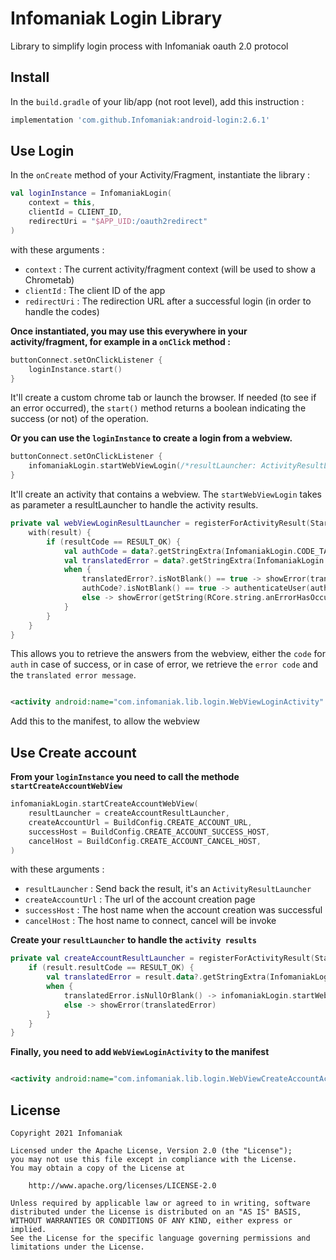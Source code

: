 # Infomaniak Login Library

Library to simplify login process with Infomaniak oauth 2.0 protocol

## Install

In the `build.gradle` of your lib/app (not root level), add this instruction :

```groovy
implementation 'com.github.Infomaniak:android-login:2.6.1'
```

## Use Login

In the `onCreate` method of your Activity/Fragment, instantiate the library :

```kotlin
val loginInstance = InfomaniakLogin(
    context = this,
    clientId = CLIENT_ID,
    redirectUri = "$APP_UID:/oauth2redirect"
)
```

with these arguments :

- `context` : The current activity/fragment context (will be used to show a Chrometab)
- `clientId` : The client ID of the app
- `redirectUri` : The redirection URL after a successful login (in order to handle the codes)

**Once instantiated, you may use this everywhere in your activity/fragment, for example in a `onClick` method :**

```kotlin
buttonConnect.setOnClickListener {
    loginInstance.start()
}
```

It'll create a custom chrome tab or launch the browser.
If needed (to see if an error occurred), the `start()` method returns a boolean indicating the success (or not) of the operation.

**Or you can use the `loginInstance` to create a login from a webview.**

```kotlin
buttonConnect.setOnClickListener {
    infomaniakLogin.startWebViewLogin(/*resultLauncher: ActivityResultLauncher<Intent>*/)
}
```

It'll create an activity that contains a webview. The `startWebViewLogin` takes as parameter a resultLauncher to handle the
activity results.

```kotlin
private val webViewLoginResultLauncher = registerForActivityResult(StartActivityForResult()) { result ->
    with(result) {
        if (resultCode == RESULT_OK) {
            val authCode = data?.getStringExtra(InfomaniakLogin.CODE_TAG)
            val translatedError = data?.getStringExtra(InfomaniakLogin.ERROR_TRANSLATED_TAG)
            when {
                translatedError?.isNotBlank() == true -> showError(translatedError)
                authCode?.isNotBlank() == true -> authenticateUser(authCode)
                else -> showError(getString(RCore.string.anErrorHasOccurred))
            }
        }
    }
}
```

This allows you to retrieve the answers from the webview, either the `code` for `auth` in case of success, or in case of error, we
retrieve the `error code` and the `translated error message`.

```xml

<activity android:name="com.infomaniak.lib.login.WebViewLoginActivity" />
```

Add this to the manifest, to allow the webview

## Use Create account

**From your `loginInstance` you need to call the methode `startCreateAccountWebView`**

```kotlin
infomaniakLogin.startCreateAccountWebView(
    resultLauncher = createAccountResultLauncher,
    createAccountUrl = BuildConfig.CREATE_ACCOUNT_URL,
    successHost = BuildConfig.CREATE_ACCOUNT_SUCCESS_HOST,
    cancelHost = BuildConfig.CREATE_ACCOUNT_CANCEL_HOST,
)
```

with these arguments :

- `resultLauncher` : Send back the result, it's an `ActivityResultLauncher`
- `createAccountUrl` : The url of the account creation page
- `successHost` : The host name when the account creation was successful
- `cancelHost` : The host name to connect, cancel will be invoke

**Create your `resultLauncher` to handle the `activity results`**

```kotlin
private val createAccountResultLauncher = registerForActivityResult(StartActivityForResult()) { result ->
    if (result.resultCode == RESULT_OK) {
        val translatedError = result.data?.getStringExtra(InfomaniakLogin.ERROR_TRANSLATED_TAG)
        when {
            translatedError.isNullOrBlank() -> infomaniakLogin.startWebViewLogin(webViewLoginResultLauncher, false)
            else -> showError(translatedError)
        }
    }
}
```

**Finally, you need to add `WebViewLoginActivity` to the manifest**

```xml

<activity android:name="com.infomaniak.lib.login.WebViewCreateAccountActivity" />
```

## License

    Copyright 2021 Infomaniak
    
    Licensed under the Apache License, Version 2.0 (the "License");
    you may not use this file except in compliance with the License.
    You may obtain a copy of the License at
    
        http://www.apache.org/licenses/LICENSE-2.0
    
    Unless required by applicable law or agreed to in writing, software
    distributed under the License is distributed on an "AS IS" BASIS,
    WITHOUT WARRANTIES OR CONDITIONS OF ANY KIND, either express or implied.
    See the License for the specific language governing permissions and
    limitations under the License.
